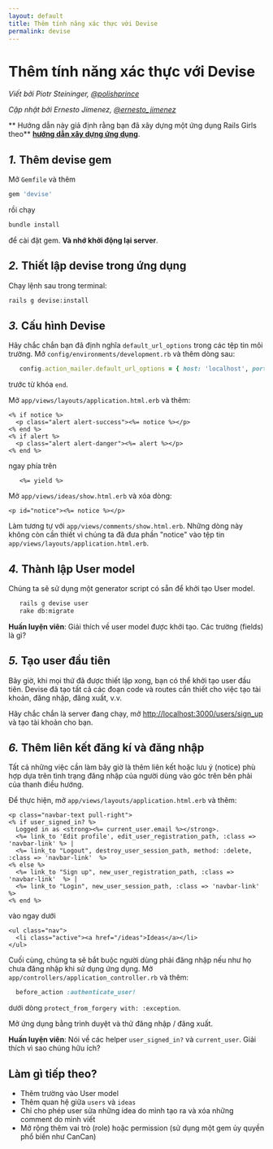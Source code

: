 ```yaml
---
layout: default
title: Thêm tính năng xác thực với Devise
permalink: devise
---
```


# Thêm tính năng xác thực với Devise

*Viết bởi Piotr Steininger, [@polishprince](https://twitter.com/polishprince)*

*Cập nhật bởi Ernesto Jimenez, [@ernesto_jimenez](https://twitter.com/ernesto_jimenez)*

** Hướng dẫn này giả định rằng bạn đã xây dựng một ứng dụng Rails Girls theo** [**hướng dẫn xây dựng ứng dụng**](/app).


## *1.* Thêm devise gem

Mở `Gemfile` và thêm

```ruby
gem 'devise'
```

rồi chạy

```sh
bundle install
```

để cài đặt gem. **Và nhớ khởi động lại server**.

## *2.* Thiết lập devise trong ứng dụng

Chạy lệnh sau trong terminal:

```sh
rails g devise:install
```

## *3.* Cấu hình Devise

Hãy chắc chắn bạn đã định nghĩa `default_url_options` trong các tệp tin môi trường. Mở `config/environments/development.rb` và thêm dòng sau:

```ruby
   config.action_mailer.default_url_options = { host: 'localhost', port: 3000 }
```

trước từ khóa `end`.

Mở `app/views/layouts/application.html.erb` và thêm:

```erb
<% if notice %>
  <p class="alert alert-success"><%= notice %></p>
<% end %>
<% if alert %>
  <p class="alert alert-danger"><%= alert %></p>
<% end %>
```
ngay phía trên

```erb
   <%= yield %>
```

Mở `app/views/ideas/show.html.erb` và xóa dòng:

```erb
<p id="notice"><%= notice %></p>
```

Làm tương tự với `app/views/comments/show.html.erb`. Những dòng này không còn cần thiết vì chúng ta đã đưa phần "notice" vào tệp tin `app/views/layouts/application.html.erb`.

## *4.* Thành lập User model

Chúng ta sẽ sử dụng một generator script có sẵn để khởi tạo User model.

```sh
   rails g devise user
   rake db:migrate
```

**Huấn luyện viên**: Giải thích về user model được khởi tạo. Các trường (fields) là gì?

## *5.* Tạo user đầu tiên

Bây giờ, khi mọi thứ đã được thiết lập xong, bạn có thể khởi tạo user đầu tiên. Devise đã tạo tất cả các đoạn code và routes cần thiết cho việc tạo tài khoản, đăng nhập, đăng xuất, v.v.

Hãy chắc chắn là server đang chạy, mở [http://localhost:3000/users/sign_up](http://localhost:3000/users/sign_up) và tạo tài khoản cho bạn.

## *6.* Thêm liên kết đăng kí và đăng nhập

Tất cả những việc cần làm bây giờ là thêm liên kết hoặc lưu ý (notice) phù hợp dựa trên tình trạng đăng nhập của người dùng vào góc trên bên phải của thanh điều hướng.

Để thực hiện, mở `app/views/layouts/application.html.erb` và thêm:

```erb
<p class="navbar-text pull-right">
<% if user_signed_in? %>
  Logged in as <strong><%= current_user.email %></strong>.
  <%= link_to 'Edit profile', edit_user_registration_path, :class => 'navbar-link' %> |
  <%= link_to "Logout", destroy_user_session_path, method: :delete, :class => 'navbar-link'  %>
<% else %>
  <%= link_to "Sign up", new_user_registration_path, :class => 'navbar-link'  %> |
  <%= link_to "Login", new_user_session_path, :class => 'navbar-link'  %>
<% end %>
```

vào ngay dưới

```erb
<ul class="nav">
  <li class="active"><a href="/ideas">Ideas</a></li>
</ul>
```

Cuối cùng, chúng ta sẽ bắt buộc người dùng phải đăng nhập nếu như họ chưa đăng nhập khi sử dụng ứng dụng. Mở `app/controllers/application_controller.rb` và thêm:

```ruby
  before_action :authenticate_user!
```

dưới dòng `protect_from_forgery with: :exception`.

Mở ứng dụng bằng trình duyệt và thử đăng nhập / đăng xuất.

**Huấn luyện viên**: Nói về các helper `user_signed_in?` và `current_user`. Giải thích vì sao chúng hữu ích?

## Làm gì tiếp theo?

- Thêm trường vào User model
- Thêm quan hệ  giữa `users` và `ideas`
- Chỉ cho phép user sửa những idea do mình tạo ra và xóa những comment do mình viết
- Mở rộng thêm vai trò (role) hoặc permission (sử dụng một gem ủy quyền phổ biến như CanCan)
